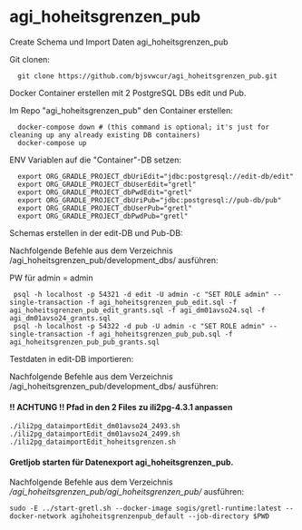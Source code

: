 # agi_hoheitsgrenzen_pub

Create Schema und Import Daten agi_hoheitsgrenzen_pub

Git clonen:
```
  git clone https://github.com/bjsvwcur/agi_hoheitsgrenzen_pub.git
```

Docker Container erstellen mit 2 PostgreSQL DBs edit und Pub.

Im Repo "agi_hoheitsgrenzen_pub" den Container erstellen: 

```
  docker-compose down # (this command is optional; it's just for cleaning up any already existing DB containers)
  docker-compose up
```

ENV Variablen auf die "Container"-DB setzen:
```
  export ORG_GRADLE_PROJECT_dbUriEdit="jdbc:postgresql://edit-db/edit"
  export ORG_GRADLE_PROJECT_dbUserEdit="gretl"
  export ORG_GRADLE_PROJECT_dbPwdEdit="gretl"
  export ORG_GRADLE_PROJECT_dbUriPub="jdbc:postgresql://pub-db/pub"
  export ORG_GRADLE_PROJECT_dbUserPub="gretl"
  export ORG_GRADLE_PROJECT_dbPwdPub="gretl"
```

Schemas erstellen in der edit-DB und Pub-DB:

Nachfolgende Befehle aus dem Verzeichnis /agi_hoheitsgrenzen_pub/development_dbs/ ausführen:

PW für admin = admin
```
 psql -h localhost -p 54321 -d edit -U admin -c "SET ROLE admin" --single-transaction -f agi_hoheitsgrenzen_pub_edit.sql -f agi_hoheitsgrenzen_pub_edit_grants.sql -f agi_dm01avso24.sql -f agi_dm01avso24_grants.sql 
 psql -h localhost -p 54322 -d pub -U admin -c "SET ROLE admin" --single-transaction -f agi_hoheitsgrenzen_pub_pub.sql -f agi_hoheitsgrenzen_pub_pub_grants.sql 
```

Testdaten in edit-DB importieren:

Nachfolgende Befehle aus dem Verzeichnis /agi_hoheitsgrenzen_pub/development_dbs/ ausführen:

#### !! ACHTUNG !! Pfad in den 2 Files zu ili2pg-4.3.1 anpassen
```
./ili2pg_dataimportEdit_dm01avso24_2493.sh
./ili2pg_dataimportEdit_dm01avso24_2499.sh
./ili2pg_dataimportEdit_hoheitsgrenzen.sh
```

#### Gretljob starten für Datenexport agi_hoheitsgrenzen_pub.

Nachfolgende Befehle aus dem Verzeichnis */agi_hoheitsgrenzen_pub/agi_hoheitsgrenzen_pub/* ausführen:
```
sudo -E ../start-gretl.sh --docker-image sogis/gretl-runtime:latest --docker-network agihoheitsgrenzenpub_default --job-directory $PWD
```

